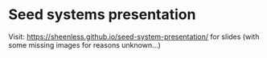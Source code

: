 # Seed systems presentation

Visit: https://sheenless.github.io/seed-system-presentation/ for slides (with some missing images for reasons unknown...)
